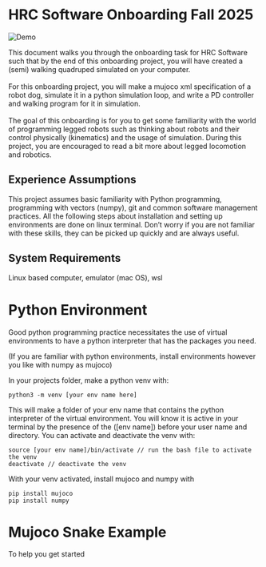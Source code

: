 # HRC Software Onboarding Fall 2025
![Demo](dog.gif)

This document walks you through the onboarding task for HRC Software such that by the end of this onboarding project, you will have created a (semi) walking quadruped simulated on your computer.\
\
For this onboarding project, you will make a mujoco xml specification of a robot dog, simulate it in a python simulation loop, and write a PD controller and walking program for it in simulation.\
\
The goal of this onboarding is for you to get some familiarity with the world of programming legged robots such as thinking about robots and their control physically (kinematics) and the usage of simulation. During this project, you are encouraged to read a bit more about legged locomotion and robotics.


## Experience Assumptions
This project assumes basic familiarity with Python programming, programming with vectors (numpy), git and common software management practices. All the following steps about installation and setting up environments are done on linux terminal. Don’t worry if you are not familiar with these skills, they can be picked up quickly and are always useful.

## System Requirements
Linux based computer, emulator (mac OS), wsl

# Python Environment
Good python programming practice necessitates the use of virtual environments to have a python interpreter that has the packages you need. 

(If you are familiar with python environments, install environments however you like with numpy as mujoco)

In your projects folder, make a python venv with:

```
python3 -m venv [your env name here]
```

This will make a folder of your env name that contains the python interpreter of the virtual environment. You will know it is active in your terminal by the presence of the ([env name]) before your user name and directory. You can activate and deactivate the venv with:
```
source [your env name]/bin/activate // run the bash file to activate the venv
deactivate // deactivate the venv
```
With your venv activated, install mujoco and numpy with
```
pip install mujoco
pip install numpy
```
# Mujoco Snake Example
To help you get started 
